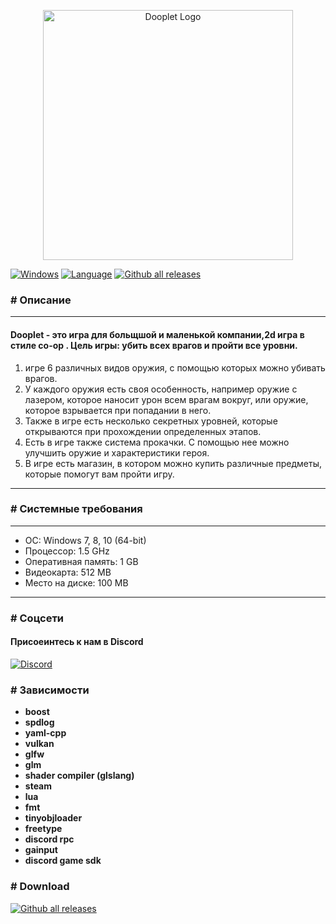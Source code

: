 <p align="center"><a href="https://dooplet.oloprox.com" target="_blank"><img src="https://oloprox.com/storage/logo/LOGO-NAME-DOOPLET-COLOR.svg" width="400" alt="Dooplet Logo"></a></p>



<p>

[![Windows](https://svgshare.com/i/ZhY.svg)](https://svgshare.com/i/ZhY.svg)
[![Language](https://img.shields.io/badge/language-C++-blue.svg)](https://isocpp.org/)
[![Github all releases](https://img.shields.io/github/downloads/olokreaz/Dooplet/total.svg)](https://GitHub.com/olokreaz/Dooplet/releases/)

</p>

### __#__ Описание

***

#### Dooplet - это игра для больщшой и маленькой компании,2d игра в стиле co-op . Цель игры: убить всех врагов и пройти все уровни.
1. игре 6 различных видов оружия, с помощью которых можно убивать врагов.
2. У каждого оружия есть своя особенность, например оружие с лазером, которое наносит урон всем врагам вокруг, или оружие, которое взрывается при попадании в него.
3. Также в игре есть несколько секретных уровней, которые открываются при прохождении определенных этапов.
4. Есть в игре также система прокачки. С помощью нее можно улучшить оружие и характеристики героя.
5. В игре есть магазин, в котором можно купить различные предметы, которые помогут вам пройти игру.

***

### __#__ Системные требования

***
  * ОС: Windows 7, 8, 10 (64-bit)
  * Процессор: 1.5 GHz
  * Оперативная память: 1 GB
  * Видеокарта: 512 MB
  * Место на диске: 100 MB
***

### __#__ Соцсети

#### Присоеинтесь к нам в Discord
[![Discord](https://img.shields.io/discord/1093091240536440845.svg?label=&logo=discord&logoColor=ffffff&color=7389D8&labelColor=AC2D9A)](https://discord.gg/GS6xQz8f3Z)


### __#__ Зависимости
- **boost**
- **spdlog**
- **yaml-cpp**
- **vulkan**
- **glfw**
- **glm**
- **shader compiler (glslang)**
- **steam**
- **lua**
- **fmt**
- **tinyobjloader**
- **freetype**
- **discord rpc**
- **gainput**
- **discord game sdk**

### __#__ Download
[![Github all releases](https://img.shields.io/github/downloads/olokreaz/Dooplet/total.svg)]()
